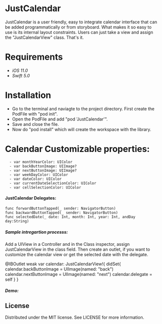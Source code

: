 # JustCalendar

JustCalendar is a user friendly, easy to integrate calendar interface that can be added programmatically or from storyboard. 
What makes it so easy to use is its internal layout constraints. Users can just take a view and assign the "JustCalendarView" class. That's it. 

# Requirements
 - *iOS 11.0*
 - *Swift 5.0*

# Installation
  - Go to the terminal and naviagte to the project directory. First create the PodFile with "pod init". 
  - Open the PodFile and add "pod 'JustCalendar'". 
  - Save and close the file. 
  - Now do "pod install" which will create the workspace with the library.

# Calendar Customizable properties: 
```
  - var monthYearColor: UIColor 
  - var backButtonImage: UIImage?
  - var nextButtonImage: UIImage?
  - var weekDayColor: UIColor
  - var dateColor: UIColor 
  - var currentDateSelectionColor: UIColor
  - var cellSelectionColor: UIColor
```
#### JustCalendar Delegates: 

    func forwardButtonTapped(_ sender: NavigatorButton)
    func backwardButtonTapped(_ sender: NavigatorButton)
    func selectedDate(_ date: Int, month: Int, year: Int, andDay day:String)

##### Sample intregartion processs:

Add a UIView in a Controller and in the Class inspector, assign JustCalendarView in the class field. Then create an outlet, if you want to customize the calendar view or get the selected date with the delegate. 
  
  @IBOutlet weak var calendar: JustCalendarView!{
        didSet{
            calendar.backButtonImage = UIImage(named: "back")
            calendar.nextButtonImage = UIImage(named: "next")
            calendar.delegate = self
        }
    }
##### Demo:

## License
Distributed under the MIT license. See LICENSE for more information.
